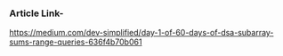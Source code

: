 ### Article Link-
https://medium.com/dev-simplified/day-1-of-60-days-of-dsa-subarray-sums-range-queries-636f4b70b061